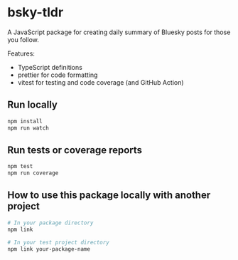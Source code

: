 # bsky-tldr

A JavaScript package for creating daily summary of Bluesky posts for those you follow.

Features:

- TypeScript definitions
- prettier for code formatting
- vitest for testing and code coverage (and GitHub Action)

## Run locally

```bash
npm install
npm run watch
```

## Run tests or coverage reports

```bash
npm test
npm run coverage
```

## How to use this package locally with another project

```bash
# In your package directory
npm link

# In your test project directory
npm link your-package-name
```
